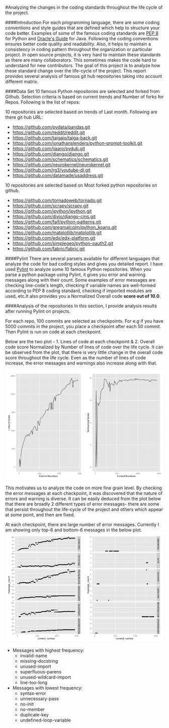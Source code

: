 #Analyzing the changes in the coding standards throughout the life cycle of the project.

####Introduction
For each programming language, there are some coding conventions and style guides that are defined which help to structure your code better. Examples of some of the famous coding standards are [PEP 8](https://www.python.org/dev/peps/pep-0008) for Python and [Oracle's Guide](http://www.oracle.com/technetwork/java/codeconvtoc-136057.html) for Java. Following the coding conventions ensures better code quality and readability. Also, it helps to maintain a consistency in coding pattern throughout the organization or  particular project. In open source projects, it is very hard to maintain these standards as there are many collaborators. This sometimes makes the code hard to understand for new contributors. The goal of this project is to analyze how these standard change over the life-cycle of the project. This report provides several analysis of famous git hub repositories taking into account different matrix. 

####Data Set
10 famous Python repositories are selected and forked from Github. Selection criteria is based on current trends and Number of forks  for Repos. Following is the list of repos: 

10 repositories are selected based on trends of Last month. Following are there git hub URL:

- https://github.com/pydata/pandas.git
- https://github.com/reddit/reddit.git
- https://github.com/taigaio/taiga-back.git
- https://github.com/jonathanslenders/python-prompt-toolkit.git
- https://github.com/jiaaro/pydub.git
- https://github.com/django/django.git
- https://github.com/schematics/schematics.git
- https://github.com/neurokernel/neurokernel.git
- https://github.com/rg3/youtube-dl.git
- https://github.com/datamade/usaddress.git

10 repositories are selected based on Most forked python repositories on github.

- https://github.com/tornadoweb/tornado.git
- https://github.com/scrapy/scrapy.git
- https://github.com/ipython/ipython.git
- https://github.com/divio/django-cms.git
- https://github.com/faif/python-patterns.git
- https://github.com/gregmalcolm/python_koans.git
- https://github.com/matplotlib/matplotlib.git
- https://github.com/edx/edx-platform.git
- https://github.com/simplegeo/python-oauth2.git
- https://github.com/fabric/fabric.git

####Pylint
There are several parsers available for different languages that analyze the code for bad coding styles and gives you detailed report. I have used [Pylint](http://www.pylint.org/) to analyze some 10 famous Python repositories. When you parse a python package using Pylint, it gives you error and warning messages along with their count. Some examples of error messages are checking line-code's length, checking if variable names are well-formed according to PEP 8 coding standard, checking if imported modules are used, etc.It also provides you a Normalized Overall code **score out of 10.0**.

####Analysis of the repositories
In this section, I provide analysis results after running Pylint on projects. 

For each repo, 100 commits are selected as checkpoints. For e.g if you have 5000 commits in the project, you place a checkpoint after each 50 commit. Then Pylint is run on code at each checkpoint.

Below are the two plot - 1. Lines of code at each checkpoint & 2. Overall code score Normalized by Number of lines of code over the life cycle. It can be observed from the plot, that there is very little change in the overall code score throughout the life cycle. Even as the number of lines of code increase, the error messages and warnings also increase along with that.

![Code Score](code_score.png)

This motivates us to analyze the code on more fine grain level. By checking the error messages at each checkpoint, it was discovered that the nature of errors and warning is diverse. It can be easily deduced from the plot below that there are broadly 2 different types of error messages- there are some that persist throughout the life-cycle of the project and others which appear at some point, and then are fixed.

At each checkpoint, there are large number of error messages. Currently I am showing only top-6 and bottom-6 messages in the below plot.
![Number Of Messages](message_throughout_lifecyle.png)

* Messages with highest frequency:
    * invalid-name
    * missing-docstring
    * unused-import
    * superfluous-parens
    * unused-wildcard-import
    * line-too-long
* Messages with lowest frequency:
    * syntax-error
    * unnecessary-pass
    * no-init
    * no-member
    * duplicate-key
    * undefined-loop-variable